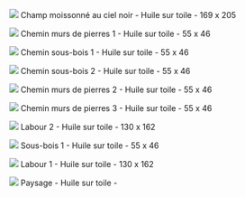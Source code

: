 
![](images/IMG_5425.jpg)
Champ moissonné au ciel noir - Huile sur toile - 169 x 205

![](images/Cheminmuretspierres1.jpg)
Chemin murs de pierres 1 - Huile sur toile - 55 x 46

![](images/IMG_4732.jpg)
Chemin sous-bois 1 - Huile sur toile - 55 x 46

![](images/IMG_4775.jpg)
Chemin sous-bois 2 - Huile sur toile - 55 x 46

![](images/Cheminmuretspierres2.jpg)
Chemin murs de pierres 2 - Huile sur toile - 55 x 46

![](images/C13.jpg)
Chemin murs de pierres 3 - Huile sur toile - 55 x 46

![](images/IMG_3639.jpg)
Labour 2 - Huile sur toile - 130 x 162

![](images/IMG_5037.jpg)
Sous-bois 1 - Huile sur toile - 55 x 46

![](images/IMG_3640.jpg)
Labour 1 - Huile sur toile - 130 x 162

![](images/IMG_3641.jpg)
Paysage - Huile sur toile - 
